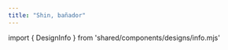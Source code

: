 ```yaml
---
title: "Shin, bañador"
---
```


import { DesignInfo } from 'shared/components/designs/info.mjs'

<DesignInfo design='shin' docs />

